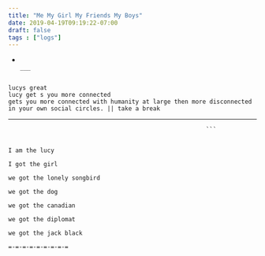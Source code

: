 ```yaml
---
title: "Me My Girl My Friends My Boys"
date: 2019-04-19T09:19:22-07:00
draft: false
tags : ["logs"]
---
```


-                                                                                                                                                         ___

```                                                            

lucys great                                                                                                               lucy get s you more connected                                             gets you more connected with humanity at large then more disconnected in your own social circles. || take a break

```    

 ___                                                                                                                                                                                                                                                               ___

```                                                                                                                 lucys great                                                                                                               lucy get s you more connected                                             gets you more connected with humanity at large more disconnected in your own social circles. ||
                                                        ```    


I am the lucy

I got the girl

we got the lonely songbird

we got the dog

we got the canadian

we got the diplomat

we got the jack black

=-=-=-=-=-=-=-=-=
